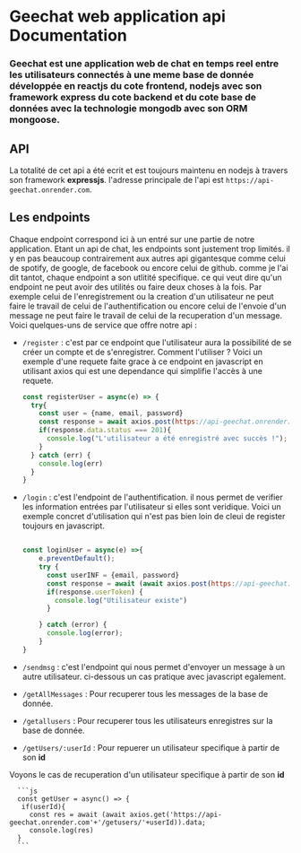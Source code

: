 # Geechat web application api Documentation

### Geechat est une application web de chat en temps reel entre les utilisateurs connectés à une meme base de donnée développée en reactjs du cote frontend, nodejs avec son framework express du cote backend et du cote base de données avec la technologie mongodb avec son ORM mongoose.
## API
La totalité de cet api a été ecrit et est toujours maintenu en nodejs à travers son framework **expressjs**. l'adresse principale de l'api est `https://api-geechat.onrender.com`.
## Les endpoints
Chaque endpoint correspond ici à un entré sur une partie de notre application. Etant un api de chat, les endpoints sont justement trop limités. il y en pas beaucoup contrairement aux autres api gigantesque comme celui de spotify, de google, de facebook ou encore celui de github. comme je l'ai dit tantot, chaque endpoint a son utlitité specifique. ce qui veut dire qu'un endpoint ne peut avoir des utilités ou faire deux choses à la fois. Par exemple celui de l'enregistrement ou la creation d'un utilisateur ne peut faire le travail de celui de l'authentification ou encore celui de l'envoie d'un message ne peut faire le travail de celui de la recuperation d'un message.
Voici quelques-uns de service que offre notre api :

  + `/register` : c'est par ce endpoint que l'utilisateur aura la possibilité de se créer un compte et de s'enregistrer.
  Comment l'utiliser ? Voici un exemple d'une requete faite grace à ce endpoint en javascript en utilisant axios qui est une dependance qui                 simplifie l'accès à une requete.
  
    ```js
    const registerUser = async(e) => {
      try{
        const user = {name, email, password}
        const response = await axios.post(https://api-geechat.onrender.com+'/register',user)
        if(response.data.status === 201){
          console.log("L'utilisateur a été enregistré avec succès !");
        }
      } catch (err) {
        console.log(err)
      }
    }

    ```

   + `/login` : c'est l'endpoint de l'authentification. il nous permet de verifier les information entrées par l'utilisateur si elles sont veridique.           Voici un exemple concret d'utilisation qui n'est pas bien loin de cleui de register toujours en javascript.
   
   
        ```js
        
        const loginUser = async(e) =>{
            e.preventDefault();
            try {
              const userINF = {email, password}
              const response = await (await axios.post(https://api-geechat.onrender.com+'/login', userINF)).data;
              if(response.userToken) {
                console.log("Utilisateur existe")
              }

            } catch (error) {
              console.log(error);
            }
        }
        ```
    
   - `/sendmsg` : c'est l'endpoint qui nous permet d'envoyer un message à un autre utilisateur. ci-dessous un cas pratique avec javascript egalement.
   * `/getAllMessages` : Pour recuperer tous les messages de la base de donnée.
   + `/getallusers` : Pour recuperer tous les utilisateurs enregistres sur la base de donnée.
   - `/getUsers/:userId` : Pour repuerer un utilisateur specifique à partir de son **id**
  
   Voyons le cas de recuperation d'un utilisateur specifique à partir de son **id**
   
   
      ```js
      const getUser = async() => {
       if(userId){
         const res = await (await axios.get('https://api-geechat.onrender.com'+'/getusers/'+userId)).data;
         console.log(res)
      }
      ```
        
        


